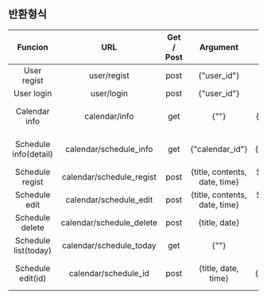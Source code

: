 ## 반환형식
|Funcion              |URL                  |Get / Post|Argument                                                |Result                                                          |
|:-------------------:|:----------------------:|:---:|:--------------------------------------------------------:|:--------------------------------------------------------------:|
|User regist          |user/regist             |post |{"user_id"}                                               |Success : true, fail : false                                    |
|User login           |user/login              |post |{"user_id"}                                               |Success : true, fail : false                                    |
|Calendar info        |calendar/info           |get  |{""}                                                      |Success : {result:"ok","calendar_info" : calendar_info}         |
|Schedule info(detail)|calendar/schedule_info  |get  |{"calendar_id"}                                           |Success : {result:"ok","schedule_info" : schedule_info}         |
|Schedule regist      |calendar/schedule_regist|post |{title, contents, date, time}                             |Success : {result:true}, fail : {result:false}                  |
|Schedule edit        |calendar/schedule_edit  |post |{title, contents, date, time}                             |Success : {result:true}, fail : {result:false}                  |
|Schedule delete      |calendar/schedule_delete|post |{title, date}                                             |Success : true, fail : false                                    |
|Schedule list(today) |calendar/schedule_today |get  |{""}                                                      |Success : true, fail : false     |
|Schedule edit(id)    |calendar/schedule_id    |post  |{title, date, time}                                      |Success : {result:"ok","schedule_info" : schedule_info}    |

